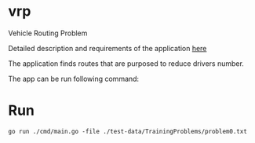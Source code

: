 # vrp
Vehicle Routing Problem

Detailed description and requirements of the application [here](https://docs.google.com/document/d/1K5aqV0EEZaJPQhh0gO8CIqVUiyZBVuXrvI-WxPMf_NU/edit)

The application finds routes that are purposed to reduce drivers number.

The app can be run following command:
# Run
```shell
go run ./cmd/main.go -file ./test-data/TrainingProblems/problem0.txt
```
